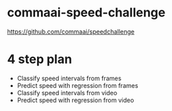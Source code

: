 # commaai-speed-challenge
https://github.com/commaai/speedchallenge

# 4 step plan
* Classify speed intervals from frames
* Predict speed with regression from frames
* Classify speed intervals from video
* Predict speed with regression from video